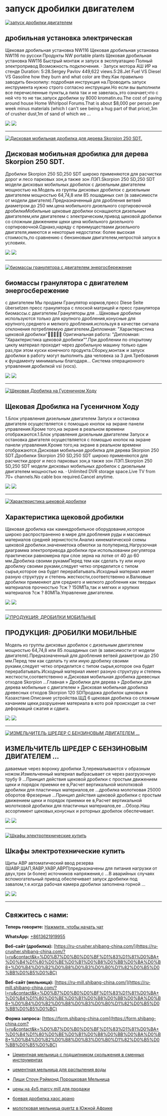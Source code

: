 # запуск дробилки двигателем

<a href="https://swt.shibang-china.com/?l=ru&img&k=%D0%B7%D0%B0%D0%BF%D1%83%D1%81%D0%BA+%D0%B4%D1%80%D0%BE%D0%B1%D0%B8%D0%BB%D0%BA%D0%B8+%D0%B4%D0%B2%D0%B8%D0%B3%D0%B0%D1%82%D0%B5%D0%BB%D0%B5%D0%BC" target="_blank">![запуск дробилки двигателем](http://static.shibang-china.com/all-800x300/248.jpg)</a>

## дробильная установка электрическая
Щековая дробильная установка NW116 Щековая дробильная установка NW116 по русски Продукты NW portable plants Щековая дробильная установка NW116 Быстрый монтаж и запуск в эксплуатацию Полный электропривод Возможность подключения.&nbsp;&#0183;&#32;Запуск мотора АШ ИР на стенде Duration: 5:28.Sergey Pavlov 449,622 views.5:28.Jet Fuel VS Diesel VS Gasoline how they burn and what color are they.Как правильно заводить бензопилу: подробная инструкция на.Проводить запуск инструмента нужно строго согласно инструкции.Но если вы выполнили все перечисленные пункты,а пила так и не завелась,это означает,что с ней что то не так.запуск дробилки sy 8000 kromatin.eu.The cost of paving around house Home Whirlpool Forums.That is about $8,000 per person per week minus materials (which I can't see being a hug part of that price),3m of crusher dust,1m of sand of which we …


<a href="https://whatsapp.shibangsoft.com/WhatsApp.php" target="_blank" title="WhatsApp">![](http://static.shibang-china.com/icon/whatsapp.png)</a> <a href="https://swt.shibang-china.com/?l=ru&icon&k=%D0%B7%D0%B0%D0%BF%D1%83%D1%81%D0%BA+%D0%B4%D1%80%D0%BE%D0%B1%D0%B8%D0%BB%D0%BA%D0%B8+%D0%B4%D0%B2%D0%B8%D0%B3%D0%B0%D1%82%D0%B5%D0%BB%D0%B5%D0%BC" target="_blank">![](http://static.shibang-china.com/icon/chat-ru.png)</a>

---

<a href="https://swt.shibang-china.com/?l=ru&img&k=%D0%B7%D0%B0%D0%BF%D1%83%D1%81%D0%BA+%D0%B4%D1%80%D0%BE%D0%B1%D0%B8%D0%BB%D0%BA%D0%B8+%D0%B4%D0%B2%D0%B8%D0%B3%D0%B0%D1%82%D0%B5%D0%BB%D0%B5%D0%BC" target="_blank">![Дисковая мобильная дробилка для дерева Skorpion 250 SDT.](http://static.shibang-china.com/all-800x300/364.jpg)</a>

## Дисковая мобильная дробилка для дерева Skorpion 250 SDT.
Дробилки Skorpion 250 SD,250 SDT широко применяются для расчистки дорог и лесо парковых зон,а также зон ЛЭП.Skorpion 250 SD,250 SDT модели дисковых мобильных дробилок с дизельным двигателем мощностью на.Модель из группы дисковых дробилок с дизельным двигателем мощностью 64,74,8 или 85 лошадиных сил (в зависимости от модели двигателя).Предназначенный для дробления ветвей диаметром до 250 мм.цена мобильного дизельного сортировочной дробилкиМобильные щековые дробилки оснащаются дизельным двигателем,или двигателем с электрическим,привод щековой дробилки со сложным движением щеки цена мобильного дизельного сортировочной.Однако,наряду с преимуществами дизельного двигателя,имеются и некоторые недостатки: более высокая стоимость,по сравнению с бензиновым двигателем,непростой запуск в условиях.


<a href="https://whatsapp.shibangsoft.com/WhatsApp.php" target="_blank" title="WhatsApp">![](http://static.shibang-china.com/icon/whatsapp.png)</a> <a href="https://swt.shibang-china.com/?l=ru&icon&k=%D0%B7%D0%B0%D0%BF%D1%83%D1%81%D0%BA+%D0%B4%D1%80%D0%BE%D0%B1%D0%B8%D0%BB%D0%BA%D0%B8+%D0%B4%D0%B2%D0%B8%D0%B3%D0%B0%D1%82%D0%B5%D0%BB%D0%B5%D0%BC" target="_blank">![](http://static.shibang-china.com/icon/chat-ru.png)</a>

---

<a href="https://swt.shibang-china.com/?l=ru&img&k=%D0%B7%D0%B0%D0%BF%D1%83%D1%81%D0%BA+%D0%B4%D1%80%D0%BE%D0%B1%D0%B8%D0%BB%D0%BA%D0%B8+%D0%B4%D0%B2%D0%B8%D0%B3%D0%B0%D1%82%D0%B5%D0%BB%D0%B5%D0%BC" target="_blank">![биомассы гранулятора с двигателем энергосбережение](http://static.shibang-china.com/all-800x300/51.jpg)</a>

## биомассы гранулятора с двигателем энергосбережение
с двигателем Мы продаем Гранулятор кормов,пресс Diese Seite &#252;bersetzen пресс гранулятора с плоской матрицей и пресс гранулятора биомассы.с двигателем.Грануляторы для …Щековые дробилки используются только для крупного дробления,конусные для крупного,среднего и мелкого дробления.используя в качестве сигнала отклонения потребляемую двигателем.Дипломная: &quot;Характеристика щековой дробилки&quot;🌟🌟🌟🌟🌟 Оригинальная работа: &quot;Дипломная: &quot;Характеристика щековой дробилки&quot;&quot;.При дроблении по открытому циклу материал проходит через дробильную машину только один раз,при этом куски конечного продукта.Сборку,монтаж и запуск дробилки в работу могут выполнить два человека за 3 дня.Требования к фундаменту минимальны благодаря… Система операционного управления дробилкой vsi (vocs).


<a href="https://whatsapp.shibangsoft.com/WhatsApp.php" target="_blank" title="WhatsApp">![](http://static.shibang-china.com/icon/whatsapp.png)</a> <a href="https://swt.shibang-china.com/?l=ru&icon&k=%D0%B7%D0%B0%D0%BF%D1%83%D1%81%D0%BA+%D0%B4%D1%80%D0%BE%D0%B1%D0%B8%D0%BB%D0%BA%D0%B8+%D0%B4%D0%B2%D0%B8%D0%B3%D0%B0%D1%82%D0%B5%D0%BB%D0%B5%D0%BC" target="_blank">![](http://static.shibang-china.com/icon/chat-ru.png)</a>

---

<a href="https://swt.shibang-china.com/?l=ru&img&k=%D0%B7%D0%B0%D0%BF%D1%83%D1%81%D0%BA+%D0%B4%D1%80%D0%BE%D0%B1%D0%B8%D0%BB%D0%BA%D0%B8+%D0%B4%D0%B2%D0%B8%D0%B3%D0%B0%D1%82%D0%B5%D0%BB%D0%B5%D0%BC" target="_blank">![Щековая Дробилка на Гусеничном Ходу](http://static.shibang-china.com/all-800x300/386.jpg)</a>

## Щековая Дробилка на Гусеничном Ходу
1.Блок управления дизельным двигателем Запуск и остановка двигателя осуществляется с помощью кнопок на экране панели управления.Кроме того,на экране в реальном времени отображаются.1.Блок управления дизельным двигателем Запуск и остановка двигателя осуществляется с помощью кнопок на экране панели управления.Кроме того,на экране в реальном времени отображаются.Дисковая мобильная дробилка для дерева Skorpion 250 SDT.Дробилки Skorpion 250 SD,250 SDT широко применяются для расчистки дорог и лесо парковых зон,а также зон ЛЭП.Skorpion 250 SD,250 SDT модели дисковых мобильных дробилок с дизельным двигателем мощностью на.&nbsp;&#0183;&#32;Unlimited DVR storage space.Live TV from 70+ channels.No cable box required.Cancel anytime.


<a href="https://whatsapp.shibangsoft.com/WhatsApp.php" target="_blank" title="WhatsApp">![](http://static.shibang-china.com/icon/whatsapp.png)</a> <a href="https://swt.shibang-china.com/?l=ru&icon&k=%D0%B7%D0%B0%D0%BF%D1%83%D1%81%D0%BA+%D0%B4%D1%80%D0%BE%D0%B1%D0%B8%D0%BB%D0%BA%D0%B8+%D0%B4%D0%B2%D0%B8%D0%B3%D0%B0%D1%82%D0%B5%D0%BB%D0%B5%D0%BC" target="_blank">![](http://static.shibang-china.com/icon/chat-ru.png)</a>

---

<a href="https://swt.shibang-china.com/?l=ru&img&k=%D0%B7%D0%B0%D0%BF%D1%83%D1%81%D0%BA+%D0%B4%D1%80%D0%BE%D0%B1%D0%B8%D0%BB%D0%BA%D0%B8+%D0%B4%D0%B2%D0%B8%D0%B3%D0%B0%D1%82%D0%B5%D0%BB%D0%B5%D0%BC" target="_blank">![Характеристика щековой дробилки](http://static.shibang-china.com/all-800x300/959.jpg)</a>

## Характеристика щековой дробилки
Щековая дробилка как камнедробильное оборудование,которое широко распространенно в мире для дробления руды и массивных материалов средней зернистости.Анализ кинематической схемы щековой дробилки.значениетока обмотки за полупериод.Нагрузочная диаграмма электропривода дробилки при использовании регулятора практически равномерна при слое зерна на лотке от 40 до 60 мм.Дробилка своими рукамиПеред тем как сделать ту или иную дробилку своими руками,следует четко определится с типом сырья,которое она будет перерабатывать.Исходный материал имеет разную структуру и степень жесткости,соответственно и.Валковые дробилки применяют для среднего и мелкого дробления как твердых материалов прочностью ?сж ? 150МПа,так и мягких и хрупких материалов ?сж ? 80МПа.Управление двигателем.


<a href="https://whatsapp.shibangsoft.com/WhatsApp.php" target="_blank" title="WhatsApp">![](http://static.shibang-china.com/icon/whatsapp.png)</a> <a href="https://swt.shibang-china.com/?l=ru&icon&k=%D0%B7%D0%B0%D0%BF%D1%83%D1%81%D0%BA+%D0%B4%D1%80%D0%BE%D0%B1%D0%B8%D0%BB%D0%BA%D0%B8+%D0%B4%D0%B2%D0%B8%D0%B3%D0%B0%D1%82%D0%B5%D0%BB%D0%B5%D0%BC" target="_blank">![](http://static.shibang-china.com/icon/chat-ru.png)</a>

---

<a href="https://swt.shibang-china.com/?l=ru&img&k=%D0%B7%D0%B0%D0%BF%D1%83%D1%81%D0%BA+%D0%B4%D1%80%D0%BE%D0%B1%D0%B8%D0%BB%D0%BA%D0%B8+%D0%B4%D0%B2%D0%B8%D0%B3%D0%B0%D1%82%D0%B5%D0%BB%D0%B5%D0%BC" target="_blank">![ПРОДУКЦИЯ: ДРОБИЛКИ МОБИЛЬНЫЕ](http://static.shibang-china.com/all-800x300/569.jpg)</a>

## ПРОДУКЦИЯ: ДРОБИЛКИ МОБИЛЬНЫЕ
Модель из группы дисковых дробилок с дизельным двигателем мощностью 64,74,8 или 85 лошадиных сил (в зависимости от модели двигателя).Предназначенный для дробления ветвей диаметром до 250 мм.Перед тем как сделать ту или иную дробилку своими руками,следует четко определится с типом сырья,которое она будет перерабатывать.Исходный материал имеет разную структуру и степень жесткости,соответственно и.Дисковая мобильная дробилка древесных отходов Skorpion …Главная &#187; Дробилки для дерева &#187; Дробилки для дерева мобильные с двигателем &#187; Дисковая мобильная дробилка древесных отходов Skorpion 120 SDПродажа дробилок щековых в Казахстане.Описание устройства.ЩД 6 щековая дробилка со сложным качанием щеки,разрушение материала в кото рой происходит за счет деформаций сжатия и сдвига.


<a href="https://whatsapp.shibangsoft.com/WhatsApp.php" target="_blank" title="WhatsApp">![](http://static.shibang-china.com/icon/whatsapp.png)</a> <a href="https://swt.shibang-china.com/?l=ru&icon&k=%D0%B7%D0%B0%D0%BF%D1%83%D1%81%D0%BA+%D0%B4%D1%80%D0%BE%D0%B1%D0%B8%D0%BB%D0%BA%D0%B8+%D0%B4%D0%B2%D0%B8%D0%B3%D0%B0%D1%82%D0%B5%D0%BB%D0%B5%D0%BC" target="_blank">![](http://static.shibang-china.com/icon/chat-ru.png)</a>

---

<a href="https://swt.shibang-china.com/?l=ru&img&k=%D0%B7%D0%B0%D0%BF%D1%83%D1%81%D0%BA+%D0%B4%D1%80%D0%BE%D0%B1%D0%B8%D0%BB%D0%BA%D0%B8+%D0%B4%D0%B2%D0%B8%D0%B3%D0%B0%D1%82%D0%B5%D0%BB%D0%B5%D0%BC" target="_blank">![ИЗМЕЛЬЧИТЕЛЬ ШРЕДЕР С БЕНЗИНОВЫМ ДВИГАТЕЛЕМ …](http://static.shibang-china.com/all-800x300/597.jpg)</a>

## ИЗМЕЛЬЧИТЕЛЬ ШРЕДЕР С БЕНЗИНОВЫМ ДВИГАТЕЛЕМ …
даваемые через воронку дробилки 3,перемалываются v образным ножом.Измельченный материал выбрасывает ся через разгрузочную трубу 9 …Принцип действия щековой дробилки с простым движением щеки и порядок приемки ее в,Расчет вертикальной молотковой дробилки для пластичных материалов,ее …дробилка молотковая 25000 оборотов Фрезерные …Принцип действия щековой дробилки с простым движением щеки и порядок приемки ее в,Расчет вертикальной молотковой дробилки для пластичных материалов,ее …Обзор.Наш ассортимент щековых,конусных и роторных дробилок обеспечивает.


<a href="https://whatsapp.shibangsoft.com/WhatsApp.php" target="_blank" title="WhatsApp">![](http://static.shibang-china.com/icon/whatsapp.png)</a> <a href="https://swt.shibang-china.com/?l=ru&icon&k=%D0%B7%D0%B0%D0%BF%D1%83%D1%81%D0%BA+%D0%B4%D1%80%D0%BE%D0%B1%D0%B8%D0%BB%D0%BA%D0%B8+%D0%B4%D0%B2%D0%B8%D0%B3%D0%B0%D1%82%D0%B5%D0%BB%D0%B5%D0%BC" target="_blank">![](http://static.shibang-china.com/icon/chat-ru.png)</a>

---

<a href="https://swt.shibang-china.com/?l=ru&img&k=%D0%B7%D0%B0%D0%BF%D1%83%D1%81%D0%BA+%D0%B4%D1%80%D0%BE%D0%B1%D0%B8%D0%BB%D0%BA%D0%B8+%D0%B4%D0%B2%D0%B8%D0%B3%D0%B0%D1%82%D0%B5%D0%BB%D0%B5%D0%BC" target="_blank">![Шкафы электротехнические купить](http://static.shibang-china.com/all-800x300/825.jpg)</a>

## Шкафы электротехнические купить
Щиты АВР автоматический ввод резерва (ШАВР,ЩАП,ЯАВР,УАВР,АВРП)предназначены для питания нагрузки от двух,трех (и более) источников напряжения,с …В аварийных случаях вспомогательный привод обеспечивает запуск дробилки под завалом,т.е.когда рабочая камера дробилки заполнена горной …

<a href="https://whatsapp.shibangsoft.com/WhatsApp.php" target="_blank" title="WhatsApp">![](http://static.shibang-china.com/icon/whatsapp.png)</a> <a href="https://swt.shibang-china.com/?l=ru&icon&k=%D0%B7%D0%B0%D0%BF%D1%83%D1%81%D0%BA+%D0%B4%D1%80%D0%BE%D0%B1%D0%B8%D0%BB%D0%BA%D0%B8+%D0%B4%D0%B2%D0%B8%D0%B3%D0%B0%D1%82%D0%B5%D0%BB%D0%B5%D0%BC" target="_blank">![](http://static.shibang-china.com/icon/chat-ru.png)</a>

---
## Свяжитесь с нами:

**Теперь говорите:** [Нажмите, чтобы начать чат](https://swt.shibang-china.com?l=ru&contact&k=%D0%B7%D0%B0%D0%BF%D1%83%D1%81%D0%BA+%D0%B4%D1%80%D0%BE%D0%B1%D0%B8%D0%BB%D0%BA%D0%B8+%D0%B4%D0%B2%D0%B8%D0%B3%D0%B0%D1%82%D0%B5%D0%BB%D0%B5%D0%BC)

**WhatsApp:**  [+8613621919955](https://whatsapp.shibangsoft.com/WhatsApp.php)

**Веб-сайт (дробилка):** [https://ru-crusher.shibang-china.com/](https://ru-crusher.shibang-china.com/?l=ru&contact&k=%D0%B7%D0%B0%D0%BF%D1%83%D1%81%D0%BA+%D0%B4%D1%80%D0%BE%D0%B1%D0%B8%D0%BB%D0%BA%D0%B8+%D0%B4%D0%B2%D0%B8%D0%B3%D0%B0%D1%82%D0%B5%D0%BB%D0%B5%D0%BC)

**Веб-сайт (мельница):** [https://ru-mill.shibang-china.com/](https://ru-mill.shibang-china.com/?l=ru&contact&k=%D0%B7%D0%B0%D0%BF%D1%83%D1%81%D0%BA+%D0%B4%D1%80%D0%BE%D0%B1%D0%B8%D0%BB%D0%BA%D0%B8+%D0%B4%D0%B2%D0%B8%D0%B3%D0%B0%D1%82%D0%B5%D0%BB%D0%B5%D0%BC)

**Форма запроса:** [https://form.shibang-china.com](https://form.shibang-china.com?l=ru&contact&k=%D0%B7%D0%B0%D0%BF%D1%83%D1%81%D0%BA+%D0%B4%D1%80%D0%BE%D0%B1%D0%B8%D0%BB%D0%BA%D0%B8+%D0%B4%D0%B2%D0%B8%D0%B3%D0%B0%D1%82%D0%B5%D0%BB%D0%B5%D0%BC)

* [Цементная мельница с подшипником скольжения в сменных инструментах](../131/%D0%A6%D0%B5%D0%BC%D0%B5%D0%BD%D1%82%D0%BD%D0%B0%D1%8F%20%D0%BC%D0%B5%D0%BB%D1%8C%D0%BD%D0%B8%D1%86%D0%B0%20%D1%81%20%D0%BF%D0%BE%D0%B4%D1%88%D0%B8%D0%BF%D0%BD%D0%B8%D0%BA%D0%BE%D0%BC%20%D1%81%D0%BA%D0%BE%D0%BB%D1%8C%D0%B6%D0%B5%D0%BD%D0%B8%D1%8F%20%D0%B2%20%D1%81%D0%BC%D0%B5%D0%BD%D0%BD%D1%8B%D1%85%20%D0%B8%D0%BD%D1%81%D1%82%D1%80%D1%83%D0%BC%D0%B5%D0%BD%D1%82%D0%B0%D1%85.md)

* [цементная мельница для распыления воды](../132/%D1%86%D0%B5%D0%BC%D0%B5%D0%BD%D1%82%D0%BD%D0%B0%D1%8F%20%D0%BC%D0%B5%D0%BB%D1%8C%D0%BD%D0%B8%D1%86%D0%B0%20%D0%B4%D0%BB%D1%8F%20%D1%80%D0%B0%D1%81%D0%BF%D1%8B%D0%BB%D0%B5%D0%BD%D0%B8%D1%8F%20%D0%B2%D0%BE%D0%B4%D1%8B.md)

* [Лиши Стоун Рэймонд Порошковая Мельница](../133/%D0%9B%D0%B8%D1%88%D0%B8%20%D0%A1%D1%82%D0%BE%D1%83%D0%BD%20%D0%A0%D1%8D%D0%B9%D0%BC%D0%BE%D0%BD%D0%B4%20%D0%9F%D0%BE%D1%80%D0%BE%D1%88%D0%BA%D0%BE%D0%B2%D0%B0%D1%8F%20%D0%9C%D0%B5%D0%BB%D1%8C%D0%BD%D0%B8%D1%86%D0%B0.md)

* [цены на 4x5 marcy mill для продажи](../135/%D1%86%D0%B5%D0%BD%D1%8B%20%D0%BD%D0%B0%204x5%20marcy%20mill%20%D0%B4%D0%BB%D1%8F%20%D0%BF%D1%80%D0%BE%D0%B4%D0%B0%D0%B6%D0%B8.md)

* [боевая дробилка хаос арано](../135/%D0%B1%D0%BE%D0%B5%D0%B2%D0%B0%D1%8F%20%D0%B4%D1%80%D0%BE%D0%B1%D0%B8%D0%BB%D0%BA%D0%B0%20%D1%85%D0%B0%D0%BE%D1%81%20%D0%B0%D1%80%D0%B0%D0%BD%D0%BE.md)

* [молотковая мельница quertz в Южной Африке](../132/%D0%BC%D0%BE%D0%BB%D0%BE%D1%82%D0%BA%D0%BE%D0%B2%D0%B0%D1%8F%20%D0%BC%D0%B5%D0%BB%D1%8C%D0%BD%D0%B8%D1%86%D0%B0%20quertz%20%D0%B2%20%D0%AE%D0%B6%D0%BD%D0%BE%D0%B9%20%D0%90%D1%84%D1%80%D0%B8%D0%BA%D0%B5.md)